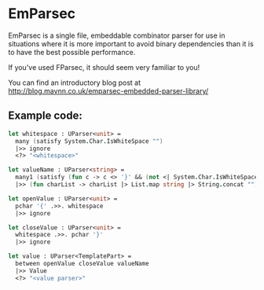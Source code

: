 EmParsec
========

EmParsec is a single file, embeddable combinator parser for use in situations where it is more important to avoid binary dependencies than it is to have the best possible performance.

If you've used FParsec, it should seem very familiar to you!

You can find an introductory blog post at http://blog.mavnn.co.uk/emparsec-embedded-parser-library/

Example code:
------------

``` fsharp
let whitespace : UParser<unit> =
  many (satisfy System.Char.IsWhiteSpace "")
  |>> ignore
  <?> "<whitespace>"

let valueName : UParser<string> =
  many1 (satisfy (fun c -> c <> '}' && (not <| System.Char.IsWhiteSpace c)) "")
  |>> (fun charList -> charList |> List.map string |> String.concat "")

let openValue : UParser<unit> =
  pchar '{' .>>. whitespace
  |>> ignore

let closeValue : UParser<unit> =
  whitespace .>>. pchar '}'
  |>> ignore

let value : UParser<TemplatePart> =
  between openValue closeValue valueName
  |>> Value
  <?> "<value parser>"

```
